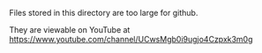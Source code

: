 Files stored in this directory are too large for github.

They are viewable on YouTube at https://www.youtube.com/channel/UCwsMgb0i9ugjo4Czpxk3m0g
